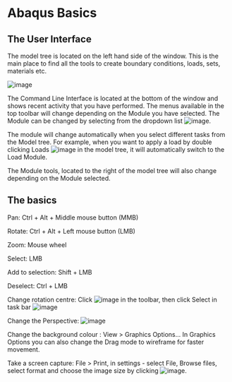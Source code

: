 # Abaqus Basics
## The User Interface
The model tree is located on the left hand side of the window. This is the main place to find all the tools to create boundary conditions, loads, sets, materials etc.

![image](https://user-images.githubusercontent.com/80410515/111624475-a7f35480-87e3-11eb-89b2-9bc0d424403e.png)

The Command Line Interface is located at the bottom of the window and shows recent activity that you have performed.
The menus available in the top toolbar will change depending on the Module you have selected. The Module can be changed by selecting from the dropdown list ![image](https://user-images.githubusercontent.com/80410515/111624699-e983ff80-87e3-11eb-8a36-dbdbb7d00021.png). 

The module will change automatically when you select different tasks from the Model tree. For example, when you want to apply a load by double clicking Loads ![image](https://user-images.githubusercontent.com/80410515/111624726-f4d72b00-87e3-11eb-89f6-58f185c1c970.png) in the model tree, it will automatically switch to the Load Module.

The Module tools, located to the right of the model tree will also change depending on the Module selected.

## The basics
Pan: Ctrl + Alt + Middle mouse button (MMB)

Rotate: Ctrl + Alt + Left mouse button (LMB)

Zoom: Mouse wheel

Select: LMB

Add to selection: Shift + LMB

Deselect: Ctrl + LMB

Change rotation centre: Click ![image](https://user-images.githubusercontent.com/80410515/111624942-3536a900-87e4-11eb-9d57-25aced84484f.png) in the toolbar, then click Select in task bar ![image](https://user-images.githubusercontent.com/80410515/111624991-454e8880-87e4-11eb-960e-3d62496d0359.png)

Change the Perspective: ![image](https://user-images.githubusercontent.com/80410515/111625350-a8d8b600-87e4-11eb-90e9-2a16c08ea44f.png)

Change the background colour : View > Graphics Options... In Graphics Options you can also change the Drag mode to wireframe for faster movement.

Take a screen capture: File > Print, in settings - select File, Browse files, select format and choose the image size by clicking ![image](https://user-images.githubusercontent.com/80410515/111625442-c3ab2a80-87e4-11eb-9dc5-6d4bc2e7d456.png).
